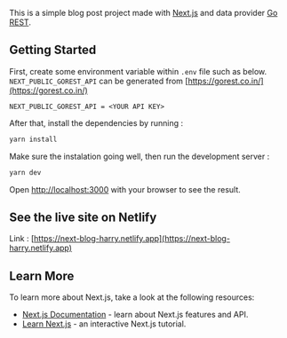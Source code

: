 This is a simple blog post project made with [Next.js](https://nextjs.org/) and data provider [Go REST](https://gorest.co.in/).

## Getting Started

First, create some environment variable within `.env` file such as below. `NEXT_PUBLIC_GOREST_API` can be generated from [https://gorest.co.in/](https://gorest.co.in/)

```
NEXT_PUBLIC_GOREST_API = <YOUR API KEY>
```

After that, install the dependencies by running :

```bash
yarn install
```

Make sure the instalation going well, then run the development server :

```bash
yarn dev
```

Open [http://localhost:3000](http://localhost:3000) with your browser to see the result.

## See the live site on Netlify

Link : [https://next-blog-harry.netlify.app](https://next-blog-harry.netlify.app)

## Learn More

To learn more about Next.js, take a look at the following resources:

- [Next.js Documentation](https://nextjs.org/docs) - learn about Next.js features and API.
- [Learn Next.js](https://nextjs.org/learn) - an interactive Next.js tutorial.
